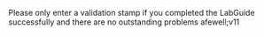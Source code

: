 Please only enter a validation stamp if you completed the LabGuide successfully and there are no outstanding problems
afewell;v11<br/>
